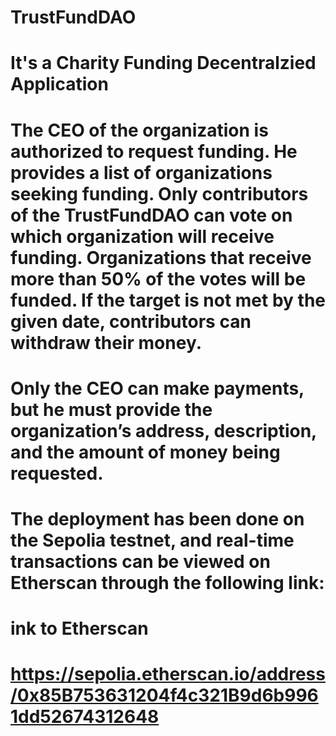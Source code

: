 # TrustFundDAO

# It's a Charity Funding Decentralzied Application
# The CEO of the organization is authorized to request funding. He provides a list of organizations seeking funding. Only contributors of the TrustFundDAO can vote on which organization will receive funding. Organizations that receive more than 50% of the votes will be funded. If the target is not met by the given date, contributors can withdraw their money.

# Only the CEO can make payments, but he must provide the organization’s address, description, and the amount of money being requested.

# The deployment has been done on the Sepolia testnet, and real-time transactions can be viewed on Etherscan through the following link:

# ink to Etherscan

# https://sepolia.etherscan.io/address/0x85B753631204f4c321B9d6b9961dd52674312648

